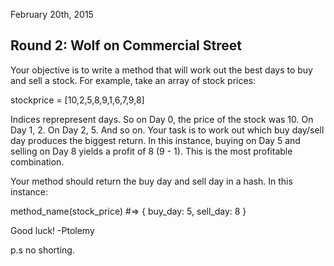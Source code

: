 February 20th, 2015

## Round 2: Wolf on Commercial Street

Your objective is to write a method that will work out the best days to buy and sell a stock. For example, take an array of stock prices:

stockprice = [10,2,5,8,9,1,6,7,9,8]

Indices reprepresent days. So on Day 0, the price of the stock was 10. On Day 1, 2. On Day 2, 5. And so on. Your task is to work out which buy day/sell day produces the biggest return. In this instance, buying on Day 5 and selling on Day 8 yields a profit of 8 (9 - 1). This is the most profitable combination. 

Your method should return the buy day and sell day in a hash. In this instance:

method_name(stock_price) #=> { buy_day: 5, sell_day: 8 }

Good luck!
-Ptolemy

p.s no shorting.
